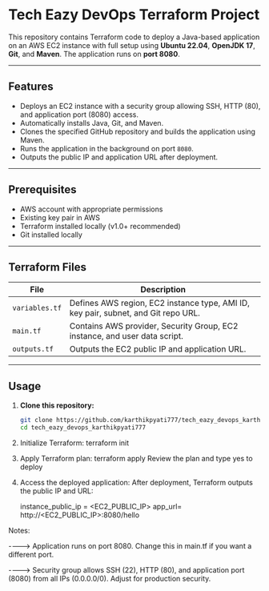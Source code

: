 # Tech Eazy DevOps Terraform Project

This repository contains Terraform code to deploy a Java-based application on an AWS EC2 instance with full setup using **Ubuntu 22.04**, **OpenJDK 17**, **Git**, and **Maven**. The application runs on **port 8080**.

---

## Features

- Deploys an EC2 instance with a security group allowing SSH, HTTP (80), and application port (8080) access.
- Automatically installs Java, Git, and Maven.
- Clones the specified GitHub repository and builds the application using Maven.
- Runs the application in the background on port `8080`.
- Outputs the public IP and application URL after deployment.

---

## Prerequisites

- AWS account with appropriate permissions
- Existing key pair in AWS
- Terraform installed locally (v1.0+ recommended)
- Git installed locally

---

## Terraform Files

| File         | Description                                    |
|-------------|-----------------------------------------------|
| `variables.tf` | Defines AWS region, EC2 instance type, AMI ID, key pair, subnet, and Git repo URL. |
| `main.tf`      | Contains AWS provider, Security Group, EC2 instance, and user data script. |
| `outputs.tf`   | Outputs the EC2 public IP and application URL. |

---

## Usage

1. **Clone this repository:**
   ```bash
   git clone https://github.com/karthikpyati777/tech_eazy_devops_karthikpyati777.git
   cd tech_eazy_devops_karthikpyati777

2. Initialize Terraform:
   terraform init
   
3. Apply Terraform plan:
   terraform apply
   Review the plan and type yes to deploy
   
4. Access the deployed application:
   After deployment, Terraform outputs the public IP and URL:

   instance_public_ip = <EC2_PUBLIC_IP>
               app_url= http://<EC2_PUBLIC_IP>:8080/hello


Notes:

 ---->     Application runs on port 8080. Change this in main.tf if you want a different port.

 ---->     Security group allows SSH (22), HTTP (80), and application port (8080) from all IPs (0.0.0.0/0). Adjust for production security.
   


